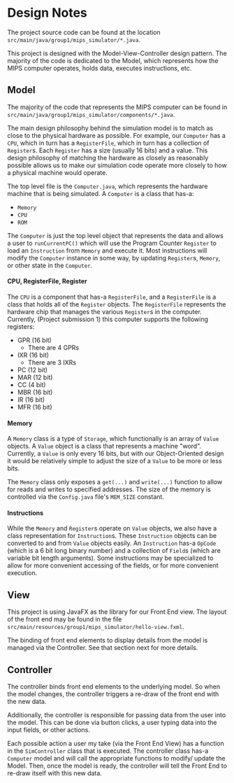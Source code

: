 # Design Notes

The project source code can be found at the location `src/main/java/group1/mips_simulator/*.java`.

This project is designed with the Model-View-Controller design pattern. The majority of the code is dedicated to the
Model, which represents how the MIPS computer operates, holds data, executes instructions, etc.

## Model

The majority of the code that represents the MIPS computer can be found
in `src/main/java/group1/mips_simulator/components/*.java`.

The main design philosophy behind the simulation model is to match as close to the physical hardware as possible. For
example, our `Computer` has a `CPU`, which in turn has a `RegisterFile`, which in turn has a collection of `Register`s.
Each `Register` has a size (usually 16 bits) and a value. This design philosophy of matching the hardware as closely as
reasonably possible allows us to make our simulation code operate more closely to how a physical machine would operate.

The top level file is the `Computer.java`, which represents the hardware machine that is being simulated. A `Computer`
is a class that has-a:

- `Memory`
- `CPU`
- `ROM`

The `Computer` is just the top level object that represents the data and allows a user to `runCurrentPC()` which will
use the Program Counter `Register` to load an `Instruction` from `Memory` and execute it. Most instructions will modify
the `Computer` instance in some way, by updating `Register`s, `Memory`, or other state in the `Computer`.

#### CPU, RegisterFile, Register

The `CPU` is a component that has-a `RegisterFile`, and a `RegisterFile` is a class that holds all of the `Register`
objects. The `RegisterFile` represents the hardware chip that manages the various `Register`s in the computer.
Currently, (Project submission 1) this computer supports the following registers:

- GPR (16 bit)
    - There are 4 GPRs
- IXR (16 bit)
    - There are 3 IXRs
- PC (12 bit)
- MAR (12 bit)
- CC (4 bit)
- MBR (16 bit)
- IR (16 bit)
- MFR (16 bit)

#### Memory

A `Memory` class is a type of `Storage`, which functionally is an array of `Value` objects. A `Value` object is a class
that represents a machine "word". Currently, a `Value` is only every 16 bits, but with our Object-Oriented design it
would be relatively simple to adjust the size of a `Value` to be more or less bits.

The `Memory` class only exposes a `get(...)` and `write(...)` function to allow for reads and writes to specified
addresses.
The size of the memory is controlled via the `Config.java` file's `MEM_SIZE` constant.

#### Instructions

While the `Memory` and `Register`s operate on `Value` objects, we also have a class representation for `Instruction`s.
These `Instruction` objects can be converted to and from `Value` objects easily. An `Instruction` has-a `OpCode` (which
is a 6 bit long binary number) and a collection of `Field`s (which are variable bit length arguments). Some instructions
may be specialized to allow for more convenient accessing of the fields, or for more convenient execution.

## View

This project is using JavaFX as the library for our Front End view. The layout of the front end may be found in the
file `src/main/resources/group1/mips_simulator/hello-view.fxml`.

The binding of front end elements to display details from the model is managed via the Controller. See that section next
for more details.

## Controller

The controller binds front end elements to the underlying model. So when the model changes, the controller triggers a
re-draw of the front end with the new data.

Additionally, the controller is responsible for passing data from the user into the model. This can be done via button
clicks, a user typing data into the input fields, or other actions.

Each possible action a user my take (via the Front End View) has a function in the `SimController` class that is
executed. The controller class has-a `Computer` model and will call the appropriate functions to modify/ update the
Model. Then, once the model is ready, the controller will tell the Front End to re-draw itself with this new data.
